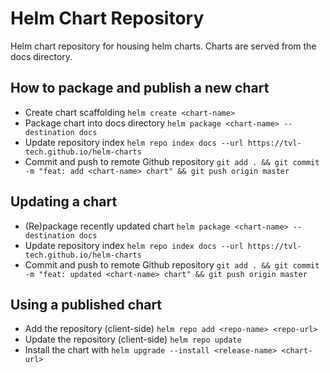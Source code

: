# Helm Chart Repository

Helm chart repository for housing helm charts.
Charts are served from the docs directory.

## How to package and publish a new chart

- Create chart scaffolding `helm create <chart-name>`
- Package chart into docs directory `helm package <chart-name> --destination docs`
- Update repository index `helm repo index docs --url https://tvl-tech.github.io/helm-charts`
- Commit and push to remote Github repository `git add . && git commit -m "feat: add <chart-name> chart" && git push origin master`

## Updating a chart

- (Re)package recently updated chart `helm package <chart-name> --destination docs`
- Update repository index `helm repo index docs --url https://tvl-tech.github.io/helm-charts`
- Commit and push to remote Github repository `git add . && git commit -m "feat: updated <chart-name> chart" && git push origin master`

## Using a published chart

- Add the repository (client-side) `helm repo add <repo-name> <repo-url>`
- Update the repository (client-side) `helm repo update`
- Install the chart with `helm upgrade --install <release-name> <chart-url>`
